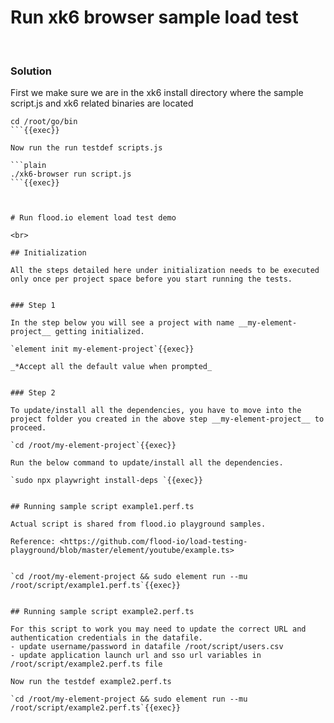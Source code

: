 
# Run xk6 browser sample load test

<br>

### Solution
First we make sure we are in the xk6 install directory where the sample script.js and xk6 related binaries are located

```plain
cd /root/go/bin
```{{exec}}

Now run the run testdef scripts.js

```plain
./xk6-browser run script.js
```{{exec}}



# Run flood.io element load test demo

<br>

## Initialization

All the steps detailed here under initialization needs to be executed only once per project space before you start running the tests.


### Step 1

In the step below you will see a project with name __my-element-project__ getting initialized. 

`element init my-element-project`{{exec}}

_*Accept all the default value when prompted_


### Step 2

To update/install all the dependencies, you have to move into the project folder you created in the above step __my-element-project__ to proceed.

`cd /root/my-element-project`{{exec}}

Run the below command to update/install all the dependencies. 

`sudo npx playwright install-deps `{{exec}}


## Running sample script example1.perf.ts

Actual script is shared from flood.io playground samples.

Reference: <https://github.com/flood-io/load-testing-playground/blob/master/element/youtube/example.ts>


`cd /root/my-element-project && sudo element run --mu /root/script/example1.perf.ts`{{exec}}


## Running sample script example2.perf.ts

For this script to work you may need to update the correct URL and authentication credentials in the datafile.
- update username/password in datafile /root/script/users.csv
- update application launch url and sso url variables in /root/script/example2.perf.ts file

Now run the testdef example2.perf.ts

`cd /root/my-element-project && sudo element run --mu /root/script/example2.perf.ts`{{exec}}


